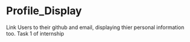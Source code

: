# Profile_Display
Link Users to their github and email, displaying thier personal information too. Task 1 of internship
